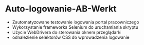 # Auto-logowanie-AB-Werkt
- Zautomatyzowane testowanie logowania portal pracowniczego
- Wykorzystanie frameworka Selenium do uruchamiania skryptu
- Użycie WebDrivera do sterowania oknem przeglądarki
- odnalezienie selektorów CSS do wprowadzenia logowanie
